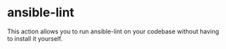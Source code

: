 # ansible-lint
This action allows you to run ansible-lint on your codebase without having to install it yourself.
